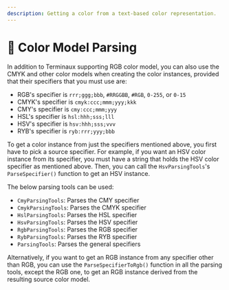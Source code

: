 ```yaml
---
description: Getting a color from a text-based color representation.
---
```


# 🧭 Color Model Parsing

In addition to Terminaux supporting RGB color model, you can also use the CMYK and other color models when creating the color instances, provided that their specifiers that you must use are:

* RGB's specifier is `rrr;ggg;bbb`, `#RRGGBB`, `#RGB`, `0-255`, or `0-15`
* CMYK's specifier is `cmyk:ccc;mmm;yyy;kkk`
* CMY's specifier is `cmy:ccc;mmm;yyy`
* HSL's specifier is `hsl:hhh;sss;lll`
* HSV's specifier is `hsv:hhh;sss;vvv`
* RYB's specifier is `ryb:rrr;yyy;bbb`

To get a color instance from just the specifiers mentioned above, you first have to pick a source specifier. For example, if you want an HSV color instance from its specifier, you must have a string that holds the HSV color specifier as mentioned above. Then, you can call the `HsvParsingTools`'s `ParseSpecifier()` function to get an HSV instance.

The below parsing tools can be used:

* `CmyParsingTools`: Parses the CMY specifier
* `CmykParsingTools`: Parses the CMYK specifier
* `HslParsingTools`: Parses the HSL specifier
* `HsvParsingTools`: Parses the HSV specifier
* `RgbParsingTools`: Parses the RGB specifier
* `RybParsingTools`: Parses the RYB specifier
* `ParsingTools`: Parses the general specifiers

Alternatively, if you want to get an RGB instance from any specifier other than RGB, you can use the `ParseSpecifierToRgb()` function in all the parsing tools, except the RGB one, to get an RGB instance derived from the resulting source color model.
